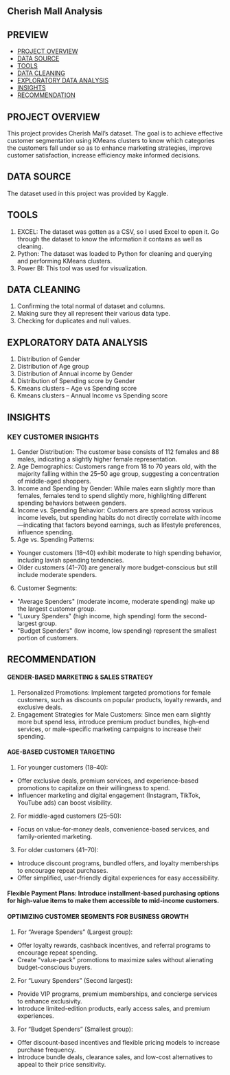 ## Cherish Mall Analysis

## PREVIEW
- [PROJECT OVERVIEW](#project-overview)
- [DATA SOURCE](#data-source)
- [TOOLS](#tools)
- [DATA CLEANING](#data-cleaning)
- [EXPLORATORY DATA ANALYSIS](#exploratory-data-anaalysis)
- [INSIGHTS](#insights)
- [RECOMMENDATION](#recommendation)

## PROJECT OVERVIEW
This project provides Cherish Mall’s dataset. The goal is to achieve effective customer segmentation using KMeans clusters to know which categories the customers fall under so as to enhance marketing strategies, improve customer satisfaction, increase efficiency make informed decisions.

## DATA SOURCE
The dataset used in this project was provided by Kaggle.

## TOOLS
1.	EXCEL: The dataset was gotten as a CSV, so I used Excel to open it. Go through the dataset to know the information it contains as well as cleaning.
2.	Python: The dataset was loaded to Python for cleaning and querying and performing KMeans clusters.
3.	Power BI: This tool was used for visualization.

## DATA CLEANING
1.	Confirming the total normal of dataset and columns.
2.	Making sure they all represent their various data type.
3.	Checking for duplicates and null values.

## EXPLORATORY DATA ANALYSIS
1.	Distribution of Gender
2.	Distribution of Age group
3.	Distribution of Annual income by Gender
4.	Distribution of Spending score by Gender
5.	Kmeans clusters – Age vs Spending score
6.	Kmeans clusters – Annual Income vs Spending score

## INSIGHTS
### KEY CUSTOMER INSIGHTS
1.	Gender Distribution: The customer base consists of 112 females and 88 males, indicating a slightly higher female representation.
2.	Age Demographics: Customers range from 18 to 70 years old, with the majority falling within the 25–50 age group, suggesting a concentration of middle-aged shoppers.
3.	Income and Spending by Gender: While males earn slightly more than females, females tend to spend slightly more, highlighting different spending behaviors between genders.
4.	Income vs. Spending Behavior: Customers are spread across various income levels, but spending habits do not directly correlate with income—indicating that factors beyond earnings, such as lifestyle preferences, influence spending.
5.	Age vs. Spending Patterns:
   - Younger customers (18–40) exhibit moderate to high spending behavior, including lavish spending tendencies.
   - Older customers (41–70) are generally more budget-conscious but still include moderate spenders.
6.	Customer Segments:
   - "Average Spenders" (moderate income, moderate spending) make up the largest customer group.
   - "Luxury Spenders" (high income, high spending) form the second-largest group.
   - "Budget Spenders" (low income, low spending) represent the smallest portion of customers.

## RECOMMENDATION
#### GENDER-BASED MARKETING & SALES STRATEGY
1.	Personalized Promotions: Implement targeted promotions for female customers, such as discounts on popular products, loyalty rewards, and exclusive deals.
2.	Engagement Strategies for Male Customers: Since men earn slightly more but spend less, introduce premium product bundles, high-end services, or male-specific marketing campaigns to increase their spending.
####	AGE-BASED CUSTOMER TARGETING
1.	For younger customers (18–40):
   - Offer exclusive deals, premium services, and experience-based promotions to capitalize on their willingness to spend.
   - Influencer marketing and digital engagement (Instagram, TikTok, YouTube ads) can boost visibility.
2.	For middle-aged customers (25–50):
   - Focus on value-for-money deals, convenience-based services, and family-oriented marketing.
3.  For older customers (41–70):
   - Introduce discount programs, bundled offers, and loyalty memberships to encourage repeat purchases.
   - Offer simplified, user-friendly digital experiences for easy accessibility.
#### Flexible Payment Plans: Introduce installment-based purchasing options for high-value items to make them accessible to mid-income customers.
#### OPTIMIZING CUSTOMER SEGMENTS FOR BUSINESS GROWTH
1.	For “Average Spenders” (Largest group):
   - Offer loyalty rewards, cashback incentives, and referral programs to encourage repeat spending.
   - Create "value-pack" promotions to maximize sales without alienating budget-conscious buyers.
2.	For “Luxury Spenders” (Second largest):
   - Provide VIP programs, premium memberships, and concierge services to enhance exclusivity.
   - Introduce limited-edition products, early access sales, and premium experiences.
3.	For “Budget Spenders” (Smallest group):
   - Offer discount-based incentives and flexible pricing models to increase purchase frequency.
   - Introduce bundle deals, clearance sales, and low-cost alternatives to appeal to their price sensitivity.
